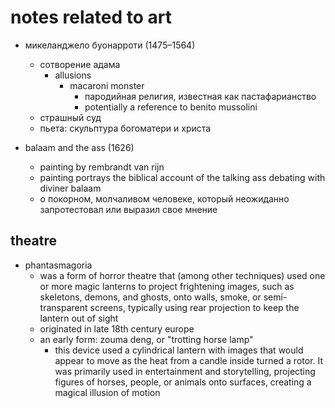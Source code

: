 # notes related to art

- микеланджело буонарроти (1475–1564)
  - сотворение адама
    - allusions
      - macaroni monster
        - пародийная религия, известная как пастафарианство
        - potentially a reference to benito mussolini
  - страшный суд
  - пьета: скульптура богоматери и христа

- balaam and the ass (1626)
  - painting by rembrandt van rijn
  - painting portrays the biblical account of the talking ass debating with diviner balaam
  - о покорном, молчаливом человеке, который неожиданно запротестовал или выразил свое мнение


## theatre

- phantasmagoria 
  - was a form of horror theatre that (among other techniques) used one or more magic lanterns to project frightening images, such as skeletons, demons, and ghosts, onto walls, smoke, or semi-transparent screens, typically using rear projection to keep the lantern out of sight
  - originated in late 18th century europe
  - an early form: zouma deng, or "trotting horse lamp" 
    - this device used a cylindrical lantern with images that would appear to move as the heat from a candle inside turned a rotor. It was primarily used in entertainment and storytelling, projecting figures of horses, people, or animals onto surfaces, creating a magical illusion of motion

